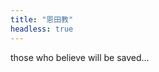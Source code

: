 ```yaml
---
title: "恩田教"
headless: true
---
```


those who believe will be saved...

<!--
<br>

<img src="home/logo.png" style="border-width: 0; box-shadow: none;"/>

<br>
-->